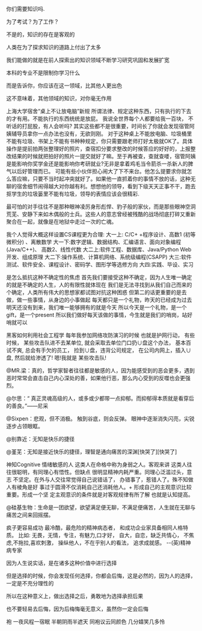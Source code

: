 你们需要知识吗.

为了考试？为了工作？

不是的，知识的存在是客观的

人类在为了探求知识的道路上付出了太多

我们能做的就是在前人探索出的知识领域不断学习研究巩固和发展扩宽

本科的专业不是限制你学习什么

而是告诉你，你应该在这一领域，比其他人更出色

这不意味着，其他领域的知识，对你毫无作用





上海大学宿舍“桌上不让放电脑”新规
所谓法律、规定这种东西，只有执行的下去的才有用。不能执行的东西统统是放屁。
我说全世界每个人都要给我一百块， 不听话的打屁股，有人会听吗?
其实这些都不是很重要，时间长了你就会发现宿管阿姨辅导员拿你一点办法也没有，无欲则刚。
对于这种桌上不能放电脑、垃圾桶里不能有垃圾、书架上不能有书种种规定，你只需要跟老师打好太极就OK了。具体操作是提前拍两张整理好的照片，查宿扣分要求整改的时候答应的好好的，上报整改结果的时候就把拍好的照片一提交就好了嘛。至于再被查，查就查喽，宿管阿姨是能影响你奖学金还是能影响你考研就业?无非是拿着鸡毛当令箭杀一杀新人的脾气以后好管理而已。
可能有些小伙伴担心闹大了下不来台。他怎么提要求你就怎么答应嘛，只要不当时起冲突就好了。如果他一直抓着你的事情不放的话，这种无聊的宿舍细节闹得越大对你越有利。想想他的领导，看到下级天天正事不干，跑去抠学生的垃圾篓里不能有垃圾，领导的表情应该会很精彩.



最可怕的对手往往不是那种眼神凌厉身形彪悍、豹子般的家伙，而是那些眼神空洞荒芜、安静下来如木偶般的士兵。这些人的意志曾经被残酷的战场彻底打碎又重新聚合在一起，就像是在地狱中走过一次的亡魂。

我个人觉得大概这样设置CS课程更为合理:
大一上: C/C+ +程序设计、高数1 (初等微积分) 、离散数学
大一下:数字逻辑、数据结构、汇编语言、面向对象编程(Java/C++)、 高数2、线性代数
大二上:软件工程、数据库、Java/Python Web开发、组成原理
大二下:操作系统、计算机网络、系统级编程(CSAPP)
大三:软件测试、软件安全、课程设计、密码学、图形学等选修方向
大四:实践、毕设、实习



是怎么抵抗这种不确定性的焦虑
首先我们要接受这种不确定，因为人生唯一确定的就是不确定的人生，人的有限性就体现在
我们是无法寻找到从我们自己而来的个确定，人类所有伟大的思想家都试图对抗这种困惑
但第二的话更重要的是去做，做一些事情，从身边的小事做起
每天都只是一个礼物，昨天的已经成为过去
明天还没有到来，我们唯一能够拥有的就是今天
所以今天是一个礼物，是一个gift，是一个present
所以我们做好每天该做的事情，今生就是我们的哨岗，站好哨就可以







黑客如何利用社会工程学
每年我参加网络攻防演习的时候
也就是护网行动，
有些时候，
某些攻击队进不去某单位,
就会采取去单位门口扔∪盘这个办法，
基本百试不爽,
总会有手欠的员工，
捡到∪盘，违背公司规定，
在公司内网上，插入∪盘,
然后就给渗透了!
嗯!我就是
某些攻击队!



@MR.梁：真的，哲学家智者往往都是敏感的人，因为能感受到的恶会更多，遇到恶时常常会直击自己内心深处的善，如果他行恶，那么内心受到的反噬也会更强烈。

@尔思：“ 真正灵魂高级的人，或多或少都带一点抑郁。而抑郁得本质就是看穿后的善良。”——尼采

@Sixpen：悲观，但不消极。
触到谷底，则会反弹。
眼神中逐渐消失闪亮，尖锐逐步占领眼眶。

@别靠近：无知是快乐的捷径

@堇芜：无知是接近快乐的捷径，理智是通向痛苦的深渊[快哭了][快哭了]









神知Cognitive
情绪敏感的人
这类人在命格中称为身弱之人。客观来讲
这类人往往很聪明，有同理心有悟性。但缺点
很明显精神内耗严重。同理心泛滥过头，意志
不坚定。在外与人交往常觉得自己说错话了，
办错事了，惹错人了。殊不知做人有棱角是好
事过于圆滑不仅消耗自己还消耗他人。+
形成自己的主观意识比较重要。形成一个坚
定主观意识的条件就是对客观规律有所了解
也就是认知提高。

@硅基生物：生命是一团欲望，欲望满足便无聊，不满足便痛苦，人生就在无聊与痛苦之间来回摇摆。





疯子更容易成功
最冷酷，最危险的精神病态者，
和成功企业家具备相同人格特质。
比如:
无畏，无情，专注，有魅力,口才好，
自大，自恋，缺乏共情心，
不焦虑,不拖拉,喜欢刺激，
操纵他人，不在乎别人的看法，
追求成就感。
--(英)精神病专家







因为人生说实话，是在诸多这种价值中进行选择

但是选择的时候，你会发现任何选择，你都会后悔，这是必然的，因为人的选择，一定是不充分理性的

所以在这种意义上，做出选择之后，勇敢地为选择承担后果

也不要轻易去后悔，因为后梅悔毫无意义，虽然你一定会后悔





袍
一夜风程一宿眠
半朝阴雨半遮天
同袍议云同颜色
几分嬉笑几多怜

